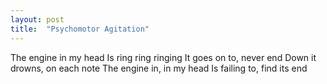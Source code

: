 ```yaml
---
layout: post
title:  "Psychomotor Agitation"
---
```

The engine in my head
Is ring ring ringing
It goes on to, never end
Down it drowns, on each note
The engine in, in my head
Is failing to, find its end

